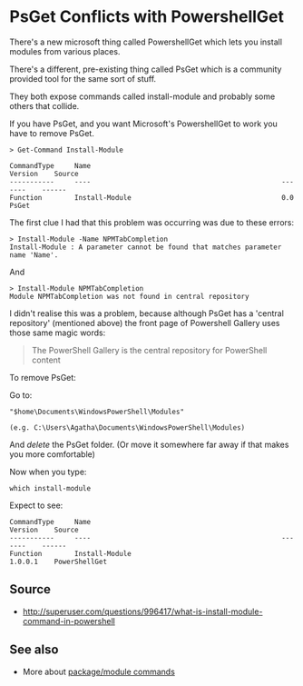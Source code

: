 ﻿# PsGet Conflicts with PowershellGet

There's a new microsoft thing called PowershellGet which lets you install modules from various places.

There's a different, pre-existing thing called PsGet which is a community provided tool for the same sort of stuff.

They both expose commands called install-module and probably some others that collide.

If you have PsGet, and you want Microsoft's PowershellGet to work you have to remove PsGet.

	> Get-Command Install-Module

	CommandType     Name                                               Version    Source
	-----------     ----                                               -------    ------
	Function        Install-Module                                     0.0        PsGet

The first clue I had that this problem was occurring was due to these errors:

	> Install-Module -Name NPMTabCompletion
	Install-Module : A parameter cannot be found that matches parameter name 'Name'.

And

	> Install-Module NPMTabCompletion
	Module NPMTabCompletion was not found in central repository

I didn't realise this was a problem, because although PsGet has a 'central repository' (mentioned above) the front page of Powershell Gallery uses those same magic words:

> The PowerShell Gallery is the central repository for PowerShell content

To remove PsGet:

Go to:

	"$home\Documents\WindowsPowerShell\Modules"

	(e.g. C:\Users\Agatha\Documents\WindowsPowerShell\Modules)

And *delete* the PsGet folder. (Or move it somewhere far away if that makes you more comfortable)

Now when you type:

	which install-module

Expect to see:

	CommandType     Name                                               Version    Source
	-----------     ----                                               -------    ------
	Function        Install-Module                                     1.0.0.1    PowerShellGet

## Source

- http://superuser.com/questions/996417/what-is-install-module-command-in-powershell

## See also

- More about [package/module commands](../powershell/module_commands.md)